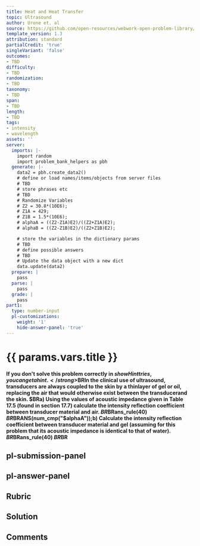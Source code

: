 ```yaml
---
title: Heat and Heat Transfer
topic: Ultrasound
author: Urone et. al
source: https://github.com/open-resources/webwork-open-problem-library/tree/master/Contrib/BrockPhysics/College_Physics_Urone/17.Physics_of_Hearing/17-07.Ultrasound/NU_U17_17_07_005.pg
template_version: 1.3
attribution: standard
partialCredit: 'true'
singleVariant: 'false'
outcomes:
- TBD
difficulty:
- TBD
randomization:
- TBD
taxonomy:
- TBD
span:
- TBD
length:
- TBD
tags:
- intensity
- wavelength
assets: ''
server:
  imports: |-
    import random
    import problem_bank_helpers as pbh
  generate: |-
    data2 = pbh.create_data2()
    # define or load names/items/objects from server files
    # TBD
    # store phrases etc
    # TBD
    # Randomize Variables
    # Z2 = 30.8*(10E6);
    # Z1A = 429;
    # Z1B = 1.5*(10E6);
    # alphaA = ((Z2-Z1A)E2)/((Z2+Z1A)E2);
    # alphaB = ((Z2-Z1B)E2)/((Z2+Z1B)E2);

    # store the variables in the dictionary params
    # TBD
    # define possible answers
    # TBD
    # Update the data object with a new dict
    data.update(data2)
  prepare: |
    pass
  parse: |
    pass
  grade: |
    pass
part1:
  type: number-input
  pl-customizations:
    weight: '1'
    hide-answer-panel: 'true'
---
```


# {{ params.vars.title }} 


<strong>If you don't solve this problem correctly in $showHint tries, you can get a hint.</strong>$BRIn the clinical use of ultrasound, transducers are always coupled to the skin by a thinlayer of gel or oil, replacing the air that would otherwise exist between the transducerand the skin. $BRa) Using the values of acoustic impedance given in Table 17.5 (found in section 17.7) calculate the intensity reflection coefficient between transducer material and air. $BR$BRans_rule(40) $BR$BRANS(num_cmp("$alphaA"));b) Calculate the intensity reflection coefficient between transducer material and gel (assuming for this problem that its acoustic impedance is identical to that of water). $BR$BRans_rule(40) $BR$BR


## pl-submission-panel 


## pl-answer-panel 


## Rubric 


## Solution 


## Comments 


